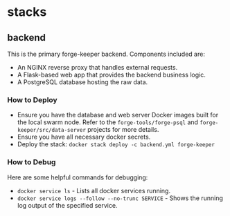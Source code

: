 # stacks

## backend

This is the primary forge-keeper backend. Components included are:

- An NGINX reverse proxy that handles external requests.
- A Flask-based web app that provides the backend business logic.
- A PostgreSQL database hosting the raw data.

### How to Deploy

- Ensure you have the database and web server Docker images built for the local
  swarm node. Refer to the `forge-tools/forge-psql` and
  `forge-keeper/src/data-server` projects for more details.
- Ensure you have all necessary docker secrets.
- Deploy the stack: `docker stack deploy -c backend.yml forge-keeper`

### How to Debug

Here are some helpful commands for debugging:

* `docker service ls` - Lists all docker services running.
* `docker service logs --follow --no-trunc SERVICE` - Shows the running
  log output of the specified service.
